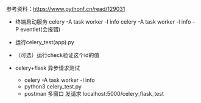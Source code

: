 参考资料：https://www.pythonf.cn/read/129031


- 终端启动服务
celery -A task worker -l info
celery -A task worker -l info -P eventlet(会报错)
  
- 运行celery_test(app).py
- （可选）运行check验证这个id的值



- celery+flask 异步请求测试
    - celery -A task worker -l info
    - python3 celery_test.py
    - postman 多窗口 发请求 localhost:5000/celery_flask_test